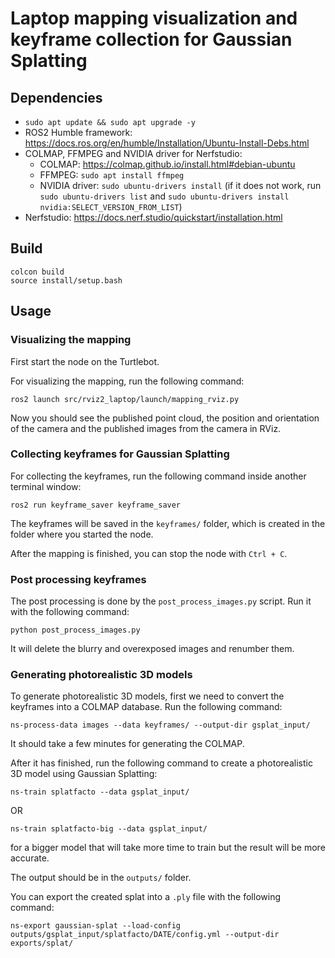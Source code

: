 # Laptop mapping visualization and keyframe collection for Gaussian Splatting

## Dependencies

- `sudo apt update && sudo apt upgrade -y`
- ROS2 Humble framework: https://docs.ros.org/en/humble/Installation/Ubuntu-Install-Debs.html
- COLMAP, FFMPEG and NVIDIA driver for Nerfstudio:
  - COLMAP: https://colmap.github.io/install.html#debian-ubuntu
  - FFMPEG: `sudo apt install ffmpeg`
  - NVIDIA driver: `sudo ubuntu-drivers install` (if it does not work, run `sudo ubuntu-drivers list` and `sudo ubuntu-drivers install nvidia:SELECT_VERSION_FROM_LIST`)
- Nerfstudio: https://docs.nerf.studio/quickstart/installation.html

## Build

```
colcon build
source install/setup.bash
```

## Usage

### Visualizing the mapping

First start the node on the Turtlebot.

For visualizing the mapping, run the following command:
```
ros2 launch src/rviz2_laptop/launch/mapping_rviz.py
```
Now you should see the published point cloud, the position and orientation of the camera and the published images from the camera in RViz.

### Collecting keyframes for Gaussian Splatting

For collecting the keyframes, run the following command inside another terminal window:
```
ros2 run keyframe_saver keyframe_saver
```
The keyframes will be saved in the `keyframes/` folder, which is created in the folder where you started the node.

After the mapping is finished, you can stop the node with `Ctrl + C`.

### Post processing keyframes

The post processing is done by the `post_process_images.py` script. Run it with the following command:
```
python post_process_images.py
```
It will delete the blurry and overexposed images and renumber them.

### Generating photorealistic 3D models

To generate photorealistic 3D models, first we need to convert the keyframes into a COLMAP database. Run the following command:
```
ns-process-data images --data keyframes/ --output-dir gsplat_input/
```
It should take a few minutes for generating the COLMAP.

After it has finished, run the following command to create a photorealistic 3D model using Gaussian Splatting:
```
ns-train splatfacto --data gsplat_input/
```
OR
```
ns-train splatfacto-big --data gsplat_input/
```
for a bigger model that will take more time to train but the result will be more accurate.

The output should be in the `outputs/` folder.

You can export the created splat into a `.ply` file with the following command:
```
ns-export gaussian-splat --load-config outputs/gsplat_input/splatfacto/DATE/config.yml --output-dir exports/splat/
```

